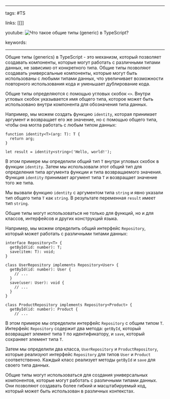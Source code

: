 ____

tags: #TS

links: [[]]

youtube: 
![Что такое общие типы (`generic`) в TypeScript?](https://youtu.be/OMQzqLyINnI?t=29)

keywords:

_____

Общие типы (generics) в TypeScript - это механизм, который позволяет создавать компоненты, которые могут работать с различными типами данных, не зависимо от конкретного типа. Общие типы позволяют создавать универсальные компоненты, которые могут быть использованы с любыми типами данных, что увеличивает возможности повторного использования кода и уменьшает дублирование кода.

Общие типы определяются с помощью угловых скобок `<>`. Внутри угловых скобок указывается имя общего типа, которое может быть использовано внутри компонента для обозначения типа данных.

Например, мы можем создать функцию `identity`, которая принимает аргумент и возвращает его же значение, но с помощью общего типа, чтобы она могла работать с любым типом данных:

```
function identity<T>(arg: T): T {
  return arg;
}

let result = identity<string>('Hello, world!');
```

В этом примере мы определили общий тип `T` внутри угловых скобок в функции `identity`. Затем мы использовали этот общий тип для определения типа аргумента функции и типа возвращаемого значения. Функция `identity` принимает аргумент типа `T` и возвращает значение того же типа.

Мы вызвали функцию `identity` с аргументом типа `string` и явно указали тип общего типа `T` как `string`. В результате переменная `result` имеет тип `string`.

Общие типы могут использоваться не только для функций, но и для классов, интерфейсов и других конструкций языка.

Например, мы можем определить общий интерфейс `Repository`, который может работать с различными типами данных:

```
interface Repository<T> {
  getById(id: number): T;
  save(item: T): void;
}

class UserRepository implements Repository<User> {
  getById(id: number): User {
    // ...
  }
  save(user: User): void {
    // ...
  }
}

class ProductRepository implements Repository<Product> {
  getById(id: number): Product {
    // ...
```

 В этом примере мы определили интерфейс `Repository` с общим типом `T`. Интерфейс `Repository` содержит два метода: `getById`, который возвращает элемент типа `T` по идентификатору, и `save`, который сохраняет элемент типа `T`.

Затем мы определили два класса, `UserRepository` и `ProductRepository`, которые реализуют интерфейс `Repository` для типов `User` и `Product` соответственно. Каждый класс реализует методы `getById` и `save` для своего типа данных.

Общие типы могут использоваться для создания универсальных компонентов, которые могут работать с различными типами данных. Они позволяют создавать более гибкий и масштабируемый код, который может быть использован в различных контекстах.